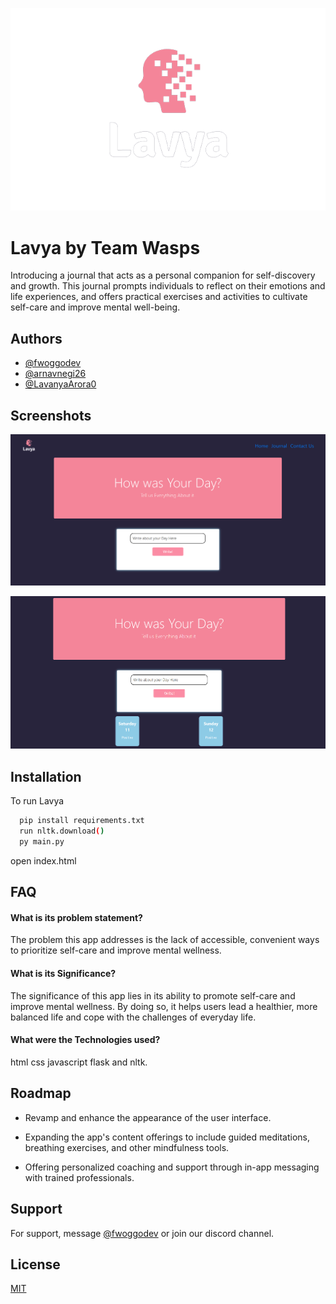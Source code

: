 
![Logo](https://github.com/fwoggodev/hashhacks/blob/master/website/logo2.png?raw=true)


# Lavya by Team Wasps

Introducing a journal that acts as a personal companion for self-discovery and
growth. This journal prompts individuals to reflect on their emotions and life
experiences, and offers practical exercises and activities to cultivate self-care and
improve mental well-being.


## Authors

- [@fwoggodev](https://github.com/fwoggodev)
- [@arnavnegi26](https://github.com/arnavnegi26)
- [@LavanyaArora0](https://github.com/LavanyaArora08)

## Screenshots

![App Screenshot](https://github.com/fwoggodev/hashhacks/blob/master/screenshots/home.png?raw=true)

![App Screenshot 2 ](https://github.com/fwoggodev/hashhacks/blob/master/screenshots/home_extended.png?raw=true)


## Installation

To run Lavya

```bash
  pip install requirements.txt
  run nltk.download()
  py main.py
```
open index.html
    
## FAQ

#### What is its problem statement?

The problem this app addresses is the lack of accessible, convenient ways to prioritize self-care and improve mental wellness.

#### What is its Significance?

The significance of this app lies in its ability to promote self-care and improve mental wellness. By doing so, it helps users lead a healthier, more balanced life and cope with the challenges of everyday life.​

#### What were the Technologies used?

html css javascript flask and nltk.


## Roadmap

- Revamp and enhance the appearance of the user interface.

- Expanding the app's content offerings to include guided meditations, breathing exercises, and other mindfulness tools.

- Offering personalized coaching and support through in-app messaging with trained professionals.

## Support

For support, message [@fwoggodev](https://github.com/fwoggodev) or join our discord channel.


## License

[MIT](https://choosealicense.com/licenses/mit/)

